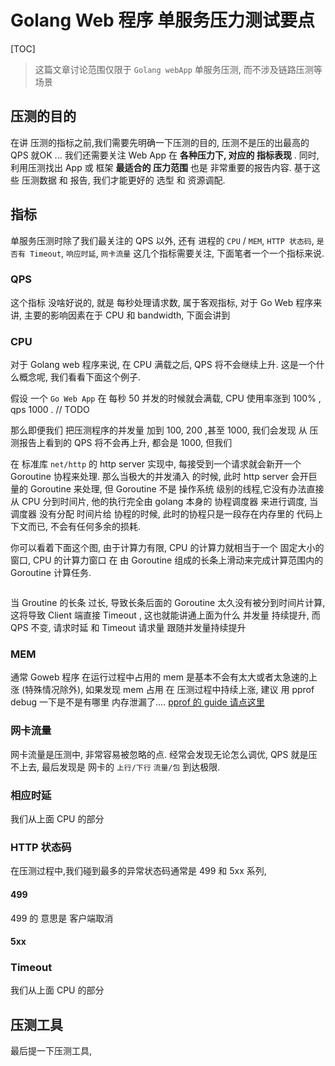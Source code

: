 # Golang Web 程序 单服务压力测试要点

[TOC]

> 这篇文章讨论范围仅限于 `Golang webApp` 单服务压测, 而不涉及链路压测等场景

## 压测的目的

在讲 压测的指标之前,我们需要先明确一下压测的目的, 压测不是压的出最高的 QPS 就OK ... 我们还需要关注 Web App 在 **各种压力下, 对应的 指标表现** . 同时,  利用压测找出 App 或 框架 **最适合的 压力范围** 也是 非常重要的报告内容. 基于这些 压测数据 和 报告, 我们才能更好的 选型 和 资源调配.

## 指标

单服务压测时除了我们最关注的 QPS 以外, 还有 进程的 `CPU` / `MEM`, `HTTP 状态码`, `是否有 Timeout`, `响应时延`, `网卡流量` 这几个指标需要关注, 下面笔者一个一个指标来说.

### QPS

这个指标 没啥好说的, 就是 每秒处理请求数, 属于客观指标, 对于 Go Web 程序来讲, 主要的影响因素在于 CPU 和 bandwidth, 下面会讲到

### CPU

对于 Golang web 程序来说, 在 CPU 满载之后, QPS 将不会继续上升. 这是一个什么概念呢, 我们看看下面这个例子.

假设 一个 `Go Web App` 在 每秒 50 并发的时候就会满载, CPU 使用率涨到 100% , qps 1000 . // TODO

那么即便我们 把压测程序的并发量 加到 100, 200 ,甚至 1000, 我们会发现 从 压测报告上看到的 QPS 将不会再上升, 都会是 1000, 但我们

在 标准库 `net/http` 的 http server 实现中, 每接受到一个请求就会新开一个 Goroutine 协程来处理. 那么当极大的并发涌入 的时候, 此时 http server 会开巨量的 Goroutine 来处理, 但 Goroutine 不是 操作系统 级别的线程,它没有办法直接从 CPU 分到时间片, 他的执行完全由 golang 本身的 协程调度器 来进行调度, 当 调度器 没有分配 时间片给 协程的时候, 此时的协程只是一段存在内存里的 代码上下文而已, 不会有任何多余的损耗. 

你可以看着下面这个图, 由于计算力有限, CPU 的计算力就相当于一个 固定大小的窗口,  CPU 的计算力窗口 在 由 Goroutine 组成的长条上滑动来完成计算范围内的 Goroutine 计算任务.

![]() 

当 Groutine 的长条 过长, 导致长条后面的 Goroutine 太久没有被分到时间片计算, 这将导致 Client 端直接 Timeout , 这也就能讲通上面为什么 并发量 持续提升, 而 QPS 不变, 请求时延 和 Timeout 请求量 跟随并发量持续提升

### MEM

通常 Goweb 程序 在运行过程中占用的  mem 是基本不会有太大或者太急速的上涨 (特殊情况除外), 如果发现 mem 占用 在 压测过程中持续上涨, 建议 用 pprof debug 一下是不是有哪里 内存泄漏了.... [pprof 的 guide 请点这里](https://kuricat.com/articles/golang-pprof-guide-sw40b) 

### 网卡流量

网卡流量是压测中, 非常容易被忽略的点. 经常会发现无论怎么调优, QPS 就是压不上去, 最后发现是 网卡的  `上行/下行` `流量/包` 到达极限.

### 相应时延

我们从上面 CPU 的部分

### HTTP 状态码

在压测过程中,我们碰到最多的异常状态码通常是 499 和 5xx 系列, 

#### 499

499 的 意思是 客户端取消

#### 5xx

### Timeout

我们从上面 CPU 的部分

## 压测工具

最后提一下压测工具, 
